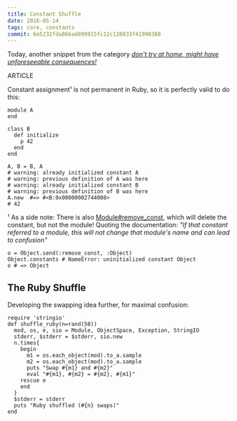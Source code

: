 ```yaml
---
title: Constant Shuffle
date: 2016-05-14
tags: core, constants
commit: 6e5232fda866ad899915fc12c120833f41990308
---
```


Today, another snippet from the category *[don't try at home, might have unforeseeable consequences!](/16-changing-the-rules.html)*

ARTICLE

Constant assignment¹ is not permanent in Ruby, so it is perfectly valid to do this:

    module A
    end

    class B
      def initialize
        p 42
      end
    end

    A, B = B, A
    # warning: already initialized constant A
    # warning: previous definition of A was here
    # warning: already initialized constant B
    # warning: previous definition of B was here
    A.new  #=> #<B:0x00000002744008>
    # 42

¹ As a side note: There is also [Module#remove_const](https://ruby-doc.org/core/Module.html#method-i-remove_const), which will delete the constant, but not the module! Quoting the documentation: *"If that constant referred to a module, this will not change that module's name and can lead to confusion"*

    o = Object.send(:remove_const, :Object)
    Object.constants # NameError: uninitialized constant Object
    o # => Object

## The Ruby Shuffle

Developing the swapping idea further, for maximal confusion:

    require 'stringio'
    def shuffle_ruby(n=rand(50))
      mod, os, e, sio = Module, ObjectSpace, Exception, StringIO
      stderr, $stderr = $stderr, sio.new
      n.times{
        begin
          m1 = os.each_object(mod).to_a.sample
          m2 = os.each_object(mod).to_a.sample
          puts "Swap #{m1} and #{m2}"
          eval "#{m1}, #{m2} = #{m2}, #{m1}"
        rescue e
        end
      }
      $stderr = stderr
      puts "Ruby shuffled (#{n} swaps)"
    end
